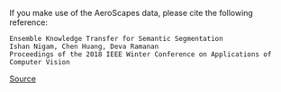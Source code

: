 If you make use of the AeroScapes data, please cite the following reference:

``` apa
Ensemble Knowledge Transfer for Semantic Segmentation
Ishan Nigam, Chen Huang, Deva Ramanan
Proceedings of the 2018 IEEE Winter Conference on Applications of Computer Vision
```

[Source](https://github.com/ishann/aeroscapes#reference)